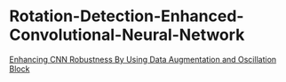 # Rotation-Detection-Enhanced-Convolutional-Neural-Network

[Enhancing CNN Robustness By Using Data Augmentation and Oscillation Block](Final_report.pdf)
